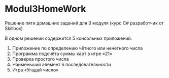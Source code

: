 # Modul3HomeWork
Решение пяти домашних заданий для 3 модуля (курс C# разработчик от Skillbox)

В одном решении содержится 5 консольных приложений.
1. Приложение по определению чётного или нечётного числа
2. Программа подсчёта суммы карт в игре «21»
3. Проверка простого числа
4. Наименьший элемент в последовательности
5. Игра «Угадай число»
